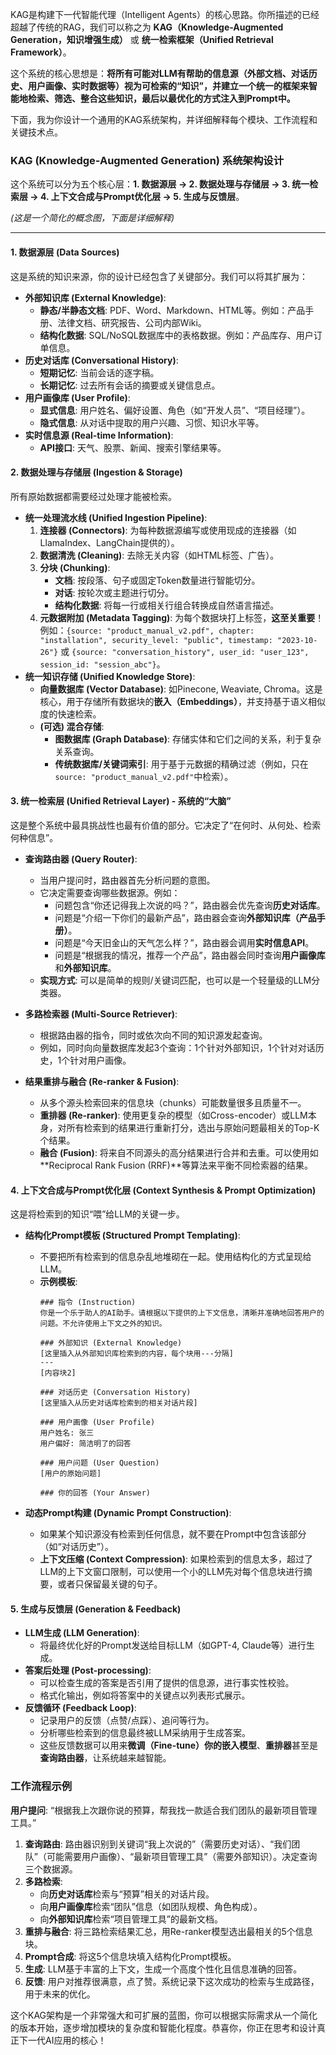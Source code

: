 
KAG是构建下一代智能代理（Intelligent Agents）的核心思路。你所描述的已经超越了传统的RAG，我们可以称之为 **KAG（Knowledge-Augmented Generation，知识增强生成）** 或 **统一检索框架（Unified Retrieval Framework）**。

这个系统的核心思想是：**将所有可能对LLM有帮助的信息源（外部文档、对话历史、用户画像、实时数据等）视为可检索的“知识”，并建立一个统一的框架来智能地检索、筛选、整合这些知识，最后以最优化的方式注入到Prompt中。**

下面，我为你设计一个通用的KAG系统架构，并详细解释每个模块、工作流程和关键技术点。

### KAG (Knowledge-Augmented Generation) 系统架构设计

这个系统可以分为五个核心层：**1. 数据源层 -> 2. 数据处理与存储层 -> 3. 统一检索层 -> 4. 上下文合成与Prompt优化层 -> 5. 生成与反馈层**。


*(这是一个简化的概念图，下面是详细解释)*

---

#### 1. 数据源层 (Data Sources)

这是系统的知识来源，你的设计已经包含了关键部分。我们可以将其扩展为：

*   **外部知识库 (External Knowledge)**:
    *   **静态/半静态文档**: PDF、Word、Markdown、HTML等。例如：产品手册、法律文档、研究报告、公司内部Wiki。
    *   **结构化数据**: SQL/NoSQL数据库中的表格数据。例如：产品库存、用户订单信息。
*   **历史对话库 (Conversational History)**:
    *   **短期记忆**: 当前会话的逐字稿。
    *   **长期记忆**: 过去所有会话的摘要或关键信息点。
*   **用户画像库 (User Profile)**:
    *   **显式信息**: 用户姓名、偏好设置、角色（如“开发人员”、“项目经理”）。
    *   **隐式信息**: 从对话中提取的用户兴趣、习惯、知识水平等。
*   **实时信息源 (Real-time Information)**:
    *   **API接口**: 天气、股票、新闻、搜索引擎结果等。

#### 2. 数据处理与存储层 (Ingestion & Storage)

所有原始数据都需要经过处理才能被检索。

*   **统一处理流水线 (Unified Ingestion Pipeline)**:
    1.  **连接器 (Connectors)**: 为每种数据源编写或使用现成的连接器（如LlamaIndex、LangChain提供的）。
    2.  **数据清洗 (Cleaning)**: 去除无关内容（如HTML标签、广告）。
    3.  **分块 (Chunking)**:
        *   **文档**: 按段落、句子或固定Token数量进行智能切分。
        *   **对话**: 按轮次或主题进行切分。
        *   **结构化数据**: 将每一行或相关行组合转换成自然语言描述。
    4.  **元数据附加 (Metadata Tagging)**: 为每个数据块打上标签，**这至关重要**！例如：`{source: "product_manual_v2.pdf", chapter: "installation", security_level: "public", timestamp: "2023-10-26"}` 或 `{source: "conversation_history", user_id: "user_123", session_id: "session_abc"}`。
*   **统一知识存储 (Unified Knowledge Store)**:
    *   **向量数据库 (Vector Database)**: 如Pinecone, Weaviate, Chroma。这是核心，用于存储所有数据块的**嵌入（Embeddings）**，并支持基于语义相似度的快速检索。
    *   **(可选) 混合存储**:
        *   **图数据库 (Graph Database)**: 存储实体和它们之间的关系，利于复杂关系查询。
        *   **传统数据库/关键词索引**: 用于基于元数据的精确过滤（例如，只在`source: "product_manual_v2.pdf"`中检索）。

#### 3. 统一检索层 (Unified Retrieval Layer) - **系统的“大脑”**

这是整个系统中最具挑战性也最有价值的部分。它决定了“在何时、从何处、检索何种信息”。

*   **查询路由器 (Query Router)**:
    *   当用户提问时，路由器首先分析问题的意图。
    *   它决定需要查询哪些数据源。例如：
        *   问题包含“你还记得我上次说的吗？”，路由器会优先查询**历史对话库**。
        *   问题是“介绍一下你们的最新产品”，路由器会查询**外部知识库（产品手册）**。
        *   问题是“今天旧金山的天气怎么样？”，路由器会调用**实时信息API**。
        *   问题是“根据我的情况，推荐一个产品”，路由器会同时查询**用户画像库**和**外部知识库**。
    *   **实现方式**: 可以是简单的规则/关键词匹配，也可以是一个轻量级的LLM分类器。

*   **多路检索器 (Multi-Source Retriever)**:
    *   根据路由器的指令，同时或依次向不同的知识源发起查询。
    *   例如，同时向向量数据库发起3个查询：1个针对外部知识，1个针对对话历史，1个针对用户画像。

*   **结果重排与融合 (Re-ranker & Fusion)**:
    *   从多个源头检索回来的信息块（chunks）可能数量很多且质量不一。
    *   **重排器 (Re-ranker)**: 使用更复杂的模型（如Cross-encoder）或LLM本身，对所有检索到的结果进行重新打分，选出与原始问题最相关的Top-K个结果。
    *   **融合 (Fusion)**: 将来自不同源头的高分结果进行合并和去重。可以使用如**Reciprocal Rank Fusion (RRF)**等算法来平衡不同检索器的结果。

#### 4. 上下文合成与Prompt优化层 (Context Synthesis & Prompt Optimization)

这是将检索到的知识“喂”给LLM的关键一步。

*   **结构化Prompt模板 (Structured Prompt Templating)**:
    *   不要把所有检索到的信息杂乱地堆砌在一起。使用结构化的方式呈现给LLM。
    *   **示例模板**:
        ```
        ### 指令 (Instruction)
        你是一个乐于助人的AI助手。请根据以下提供的上下文信息，清晰并准确地回答用户的问题。不允许使用上下文之外的知识。

        ### 外部知识 (External Knowledge)
        [这里插入从外部知识库检索到的内容，每个块用---分隔]
        ---
        [内容块2]

        ### 对话历史 (Conversation History)
        [这里插入从历史对话库检索到的相关对话片段]

        ### 用户画像 (User Profile)
        用户姓名: 张三
        用户偏好: 简洁明了的回答

        ### 用户问题 (User Question)
        [用户的原始问题]

        ### 你的回答 (Your Answer)
        ```

*   **动态Prompt构建 (Dynamic Prompt Construction)**:
    *   如果某个知识源没有检索到任何信息，就不要在Prompt中包含该部分（如“对话历史”）。
    *   **上下文压缩 (Context Compression)**: 如果检索到的信息太多，超过了LLM的上下文窗口限制，可以使用一个小的LLM先对每个信息块进行摘要，或者只保留最关键的句子。

#### 5. 生成与反馈层 (Generation & Feedback)

*   **LLM生成 (LLM Generation)**:
    *   将最终优化好的Prompt发送给目标LLM（如GPT-4, Claude等）进行生成。
*   **答案后处理 (Post-processing)**:
    *   可以检查生成的答案是否引用了提供的信息源，进行事实性校验。
    *   格式化输出，例如将答案中的关键点以列表形式展示。
*   **反馈循环 (Feedback Loop)**:
    *   记录用户的反馈（点赞/点踩）、追问等行为。
    *   分析哪些检索到的信息最终被LLM采纳用于生成答案。
    *   这些反馈数据可以用来**微调（Fine-tune）**你的**嵌入模型**、**重排器**甚至是**查询路由器**，让系统越来越智能。

### 工作流程示例

**用户提问**: “根据我上次跟你说的预算，帮我找一款适合我们团队的最新项目管理工具。”

1.  **查询路由**: 路由器识别到关键词“我上次说的”（需要历史对话）、“我们团队”（可能需要用户画像）、“最新项目管理工具”（需要外部知识）。决定查询三个数据源。
2.  **多路检索**:
    *   向**历史对话库**检索与“预算”相关的对话片段。
    *   向**用户画像库**检索“团队”信息（如团队规模、角色构成）。
    *   向**外部知识库**检索“项目管理工具”的最新文档。
3.  **重排与融合**: 将三路检索结果汇总，用Re-ranker模型选出最相关的5个信息块。
4.  **Prompt合成**: 将这5个信息块填入结构化Prompt模板。
5.  **生成**: LLM基于丰富的上下文，生成一个高度个性化且信息准确的回答。
6.  **反馈**: 用户对推荐很满意，点了赞。系统记录下这次成功的检索与生成路径，用于未来的优化。

这个KAG架构是一个非常强大和可扩展的蓝图，你可以根据实际需求从一个简化的版本开始，逐步增加模块的复杂度和智能化程度。恭喜你，你正在思考和设计真正下一代AI应用的核心！